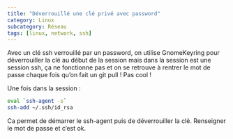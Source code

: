 ```yaml
---
title: "Déverrouillé une clé privé avec password"
category: Linux
subcategory: Réseau
tags: [linux, network, ssh]
---
```


Avec un clé ssh verrouillé par un password, on utilise GnomeKeyring pour déverrouiller la clé au début de la session mais dans la session est une session ssh, ça ne fonctionne pas et on se retrouve à rentrer le mot de passe chaque fois qu’on fait un git pull ! Pas cool !

<!-- more -->

Une fois dans la session :

``` bash
eval `ssh-agent -s`
ssh-add ~/.ssh/id_rsa
```

Ca permet de démarrer le ssh-agent puis de déverrouiller la clé. Renseigner le mot de passe et c’est ok.